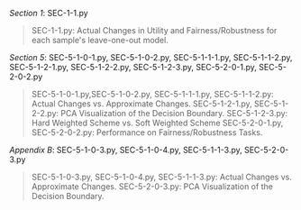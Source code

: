 *Section 1*: SEC-1-1.py

> SEC-1-1.py: Actual Changes in Utility and Fairness/Robustness for each sample's leave-one-out model.

*Section 5*: SEC-5-1-0-1.py,  SEC-5-1-0-2.py, SEC-5-1-1-1.py, SEC-5-1-1-2.py, SEC-5-1-2-1.py, SEC-5-1-2-2.py, SEC-5-1-2-3.py, SEC-5-2-0-1.py, SEC-5-2-0-2.py

> SEC-5-1-0-1.py,SEC-5-1-0-2.py, SEC-5-1-1-1.py, SEC-5-1-1-2.py: Actual Changes vs. Approximate Changes.
> SEC-5-1-2-1.py, SEC-5-1-2-2.py: PCA Visualization of the Decision Boundary.
> SEC-5-1-2-3.py: Hard Weighted Scheme vs. Soft Weighted Scheme
> SEC-5-2-0-1.py, SEC-5-2-0-2.py: Performance on Fairness/Robustness Tasks.

*Appendix B*: SEC-5-1-0-3.py,  SEC-5-1-0-4.py, SEC-5-1-1-3.py, SEC-5-2-0-3.py

> SEC-5-1-0-3.py,  SEC-5-1-0-4.py, SEC-5-1-1-3.py: Actual Changes vs. Approximate Changes.
> SEC-5-2-0-3.py: PCA Visualization of the Decision Boundary.
